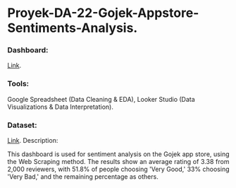 # Proyek-DA-22-Gojek-Appstore-Sentiments-Analysis.
### Dashboard:
[Link](https://lookerstudio.google.com/u/0/reporting/34782978-05dd-4b17-8dfc-4ebad5ecb092/page/Bku9D).
### Tools:
Google Spreadsheet (Data Cleaning & EDA), Looker Studio (Data Visualizations & Data Interpretation).
### Dataset: 
[Link](https://www.kaggle.com/datasets/imamsatrio/app-store-gojek-reviews).
Description:
<p align="justify"> This dashboard is used for sentiment analysis on the Gojek app store, using the Web Scraping method. The results show an average rating of 3.38 from 2,000 reviewers, with 51.8% of people choosing 'Very Good,' 33% choosing 'Very Bad,' and the remaining percentage as others. </p>
